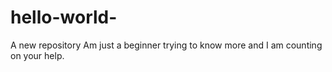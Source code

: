 # hello-world-
A new repository
Am just a beginner trying to know more and I am counting on your help.
